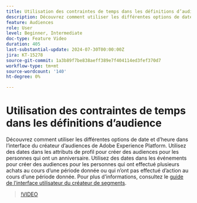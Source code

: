 ```yaml
---
title: Utilisation des contraintes de temps dans les définitions d’audience
description: Découvrez comment utiliser les différentes options de date et d’heure dans l’interface du créateur d’audiences de Adobe Experience Platform. Utilisez des dates dans les attributs de profil pour créer des audiences pour les personnes qui ont un anniversaire. Utilisez des dates dans les événements pour créer des audiences pour les personnes qui ont effectué plusieurs achats au cours d’une période donnée ou qui n’ont pas effectué d’action au cours d’une période donnée.
feature: Audiences
role: User
level: Beginner, Intermediate
doc-type: Feature Video
duration: 405
last-substantial-update: 2024-07-30T00:00:00Z
jira: KT-15278
source-git-commit: 1a3b89f7be838aeff389e7f404114ed3fef370d7
workflow-type: tm+mt
source-wordcount: '140'
ht-degree: 0%

---
```



# Utilisation des contraintes de temps dans les définitions d’audience

Découvrez comment utiliser les différentes options de date et d’heure dans l’interface du créateur d’audiences de Adobe Experience Platform. Utilisez des dates dans les attributs de profil pour créer des audiences pour les personnes qui ont un anniversaire. Utilisez des dates dans les événements pour créer des audiences pour les personnes qui ont effectué plusieurs achats au cours d’une période donnée ou qui n’ont pas effectué d’action au cours d’une période donnée. Pour plus d’informations, consultez le [guide de l’interface utilisateur du créateur de segments](https://experienceleague.adobe.com/en/docs/experience-platform/segmentation/ui/segment-builder).

>[!VIDEO](https://video.tv.adobe.com/v/3432259/?learn=on)
